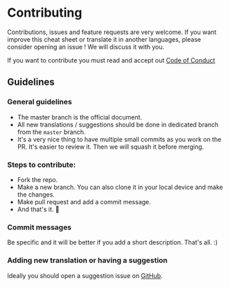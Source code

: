 # Contributing

Contributions, issues and feature requests are very welcome. If you want improve this cheat sheet or translate it in another languages, please consider opening an issue ! We will discuss it with you.

If you want to contribute you must read and accept out [Code of Conduct](./CODE_OF_CONDUCT.md)

## Guidelines

### General guidelines

- The master branch is the official document.
- All new translations / suggestions should be done in dedicated branch from the `master` branch.
- It's a very nice thing to have multiple small commits as you work on the PR. It's easier to review it. Then we will squash it before merging.

### Steps to contribute:

- Fork the repo.
- Make a new branch. You can also clone it in your local device and make the changes.
- Make pull request and add a commit message.
- And that's it. 🚀

### Commit messages

Be specific and it will be better if you add a short description. That's all. :)

### Adding new translation or having a suggestion

Ideally you should open a suggestion issue on [GitHub](https://github.com/procheta1999/greenhouse_gases/issues).
